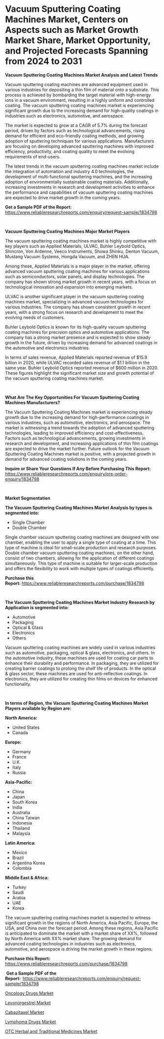 <p><h1>Vacuum Sputtering Coating Machines Market, Centers on Aspects such as Market Growth Market Share, Market Opportunity, and Projected Forecasts Spanning from 2024 to 2031</h1></p><p><strong>Vacuum Sputtering Coating Machines Market Analysis and Latest Trends</strong></p>
<p><p>Vacuum sputtering coating machines are advanced equipment used in various industries for depositing a thin film of material onto a substrate. This process is achieved by bombarding the target material with high-energy ions in a vacuum environment, resulting in a highly uniform and controlled coating. The vacuum sputtering coating machines market is experiencing significant growth due to the increasing demand for high-quality coatings in industries such as electronics, automotive, and aerospace.</p><p>The market is expected to grow at a CAGR of 5.7% during the forecast period, driven by factors such as technological advancements, rising demand for efficient and eco-friendly coating methods, and growing adoption of sputtering techniques for various applications. Manufacturers are focusing on developing advanced sputtering machines with improved efficiency, productivity, and coating quality to meet the evolving requirements of end-users.</p><p>The latest trends in the vacuum sputtering coating machines market include the integration of automation and industry 4.0 technologies, the development of multi-functional sputtering machines, and the increasing adoption of environmentally sustainable coating materials. Additionally, increasing investments in research and development activities to enhance the performance and capabilities of vacuum sputtering coating machines are expected to drive market growth in the coming years.</p></p>
<p><strong>Get a Sample PDF of the Report:&nbsp;</strong> <a href="https://www.reliableresearchreports.com/enquiry/request-sample/1834798">https://www.reliableresearchreports.com/enquiry/request-sample/1834798</a></p>
<p>&nbsp;</p>
<p><strong>Vacuum Sputtering Coating Machines Major Market Players</strong></p>
<p><p>The vacuum sputtering coating machines market is highly competitive with key players such as Applied Materials, ULVAC, Buhler Leybold Optics, Shincron, Von Ardenne, Veeco Instruments, Showa Shinku, Denton Vacuum, Mustang Vacuum Systems, Hongda Vacuum, and ZHEN HUA. </p><p>Among these, Applied Materials is a major player in the market, offering advanced vacuum sputtering coating machines for various applications such as semiconductors, solar panels, and display technologies. The company has shown strong market growth in recent years, with a focus on technological innovation and expansion into emerging markets.</p><p>ULVAC is another significant player in the vacuum sputtering coating machines market, specializing in advanced vacuum technologies for various industries. The company has shown consistent growth in recent years, with a strong focus on research and development to meet the evolving needs of customers.</p><p>Buhler Leybold Optics is known for its high-quality vacuum sputtering coating machines for precision optics and automotive applications. The company has a strong market presence and is expected to show steady growth in the future, driven by increasing demand for advanced coatings in the automotive and electronics industries.</p><p>In terms of sales revenue, Applied Materials reported revenue of $15.9 billion in 2020, while ULVAC recorded sales revenue of $1.1 billion in the same year. Buhler Leybold Optics reported revenue of $600 million in 2020. These figures highlight the significant market size and growth potential of the vacuum sputtering coating machines market.</p></p>
<p>&nbsp;</p>
<p><strong>What Are The Key Opportunities For Vacuum Sputtering Coating Machines Manufacturers?</strong></p>
<p><p>The Vacuum Sputtering Coating Machines market is experiencing steady growth due to the increasing demand for high-performance coatings in various industries, such as automotive, electronics, and aerospace. The market is witnessing a trend towards the adoption of advanced sputtering technologies, leading to improved efficiency and cost-effectiveness. Factors such as technological advancements, growing investments in research and development, and increasing applications of thin film coatings are expected to drive the market further. Future outlook for the Vacuum Sputtering Coating Machines market is positive, with a projected growth in demand for advanced coating solutions in the coming years.</p></p>
<p><strong>Inquire or Share Your Questions If Any Before Purchasing This Report:</strong> <a href="https://www.reliableresearchreports.com/enquiry/pre-order-enquiry/1834798">https://www.reliableresearchreports.com/enquiry/pre-order-enquiry/1834798</a></p>
<p>&nbsp;</p>
<p><strong>Market Segmentation</strong></p>
<p><strong>The Vacuum Sputtering Coating Machines Market Analysis by types is segmented into:</strong></p>
<p><ul><li>Single Chamber</li><li>Double Chamber</li></ul></p>
<p><p>Single chamber vacuum sputtering coating machines are designed with one chamber, enabling the user to apply a single type of coating at a time. This type of machine is ideal for small-scale production and research purposes. Double chamber vacuum sputtering coating machines, on the other hand, consist of two chambers, allowing for the application of different coatings simultaneously. This type of machine is suitable for larger-scale production and offers the flexibility to work with multiple types of coatings efficiently.</p></p>
<p><strong>Purchase this Report:&nbsp;</strong><a href="https://www.reliableresearchreports.com/purchase/1834798">https://www.reliableresearchreports.com/purchase/1834798</a></p>
<p>&nbsp;</p>
<p><strong>The Vacuum Sputtering Coating Machines Market Industry Research by Application is segmented into:</strong></p>
<p><ul><li>Automotive</li><li>Packaging</li><li>Optical & Glass</li><li>Electronics</li><li>Others</li></ul></p>
<p><p>Vacuum sputtering coating machines are widely used in various industries such as automotive, packaging, optical & glass, electronics, and others. In the automotive industry, these machines are used for coating car parts to enhance their durability and performance. In packaging, they are utilized for creating barrier coatings to prolong the shelf life of products. In the optical & glass sector, these machines are used for anti-reflective coatings. In electronics, they are utilized for creating thin films on devices for enhanced functionality.</p></p>
<p>&nbsp;</p>
<p><strong>In terms of Region, the Vacuum Sputtering Coating Machines Market Players available by Region are:</strong></p>
<p>
    <p> <strong> North America: </strong>
        <ul>
            <li>United States</li>
            <li>Canada</li>
        </ul>
        </p> 
    <p> <strong> Europe: </strong>
        <ul>
            <li>Germany</li>
            <li>France</li>
            <li>U.K.</li>
            <li>Italy</li>
            <li>Russia</li>
        </ul>
        </p> 
    <p> <strong> Asia-Pacific: </strong>
        <ul>
            <li>China</li>
            <li>Japan</li>
            <li>South Korea</li>
            <li>India</li>
            <li>Australia</li>
            <li>China Taiwan</li>
            <li>Indonesia</li>
            <li>Thailand</li>
            <li>Malaysia</li>
        </ul>
        </p> 
    <p> <strong> Latin America: </strong>
        <ul>
            <li>Mexico</li>
            <li>Brazil</li>
            <li>Argentina Korea</li>
            <li>Colombia</li>
        </ul>
        </p> 
    <p> <strong> Middle East & Africa: </strong>
        <ul>
            <li>Turkey</li>
            <li>Saudi</li>
            <li>Arabia</li>
            <li>UAE</li>
            <li>Korea</li>
        </ul>
    </p>
    </p>
<p><p>The vacuum sputtering coating machines market is expected to witness significant growth in the regions of North America, Asia Pacific, Europe, the USA, and China over the forecast period. Among these regions, Asia Pacific is anticipated to dominate the market with a market share of XX%, followed by North America with XX% market share. The growing demand for advanced coating technologies in industries such as electronics, automotive, and aerospace is driving the market growth in these regions.</p></p>
<p><strong>Purchase this Report: </strong><a href="https://www.reliableresearchreports.com/purchase/1834798">https://www.reliableresearchreports.com/purchase/1834798</a></p>
<p>&nbsp;<strong>Get a Sample PDF of the Report:&nbsp;&nbsp;</strong><a href="https://www.reliableresearchreports.com/enquiry/request-sample/1834798">https://www.reliableresearchreports.com/enquiry/request-sample/1834798</a></p>
<p><strong></strong></p>
<p><p><a href="https://medium.com/@staceyhilll87/oncology-drugs-market-insights-into-market-cagr-market-trends-and-growth-strategies-98a59eb234d5">Oncology Drugs Market</a></p><p><a href="https://medium.com/@staceyhilll87/levonorgestrel-market-size-market-outlook-and-market-forecast-2024-to-2031-6d1666665963">Levonorgestrel Market</a></p><p><a href="https://medium.com/@staceyhilll87/cabazitaxel-market-analysis-its-cagr-market-segmentation-and-global-industry-overview-c9c70a0fed97">Cabazitaxel Market</a></p><p><a href="https://medium.com/@staceyhilll87/lymphoma-drugs-market-competitive-analysis-market-trends-and-forecast-to-2031-7aad5905c858">Lymphoma Drugs Market</a></p><p><a href="https://medium.com/@staceyhilll87/otc-herbal-and-traditional-medicines-market-analysis-its-cagr-market-segmentation-and-global-d9c31a5edd8c">OTC Herbal and Traditional Medicines Market</a></p></p>